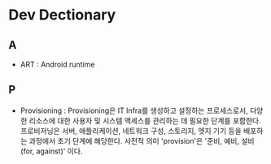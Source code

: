 # Dev Dectionary

## A
- ART : Android runtime

## P
- Provisioning : Provisioning은 IT Infra를 생성하고 설정하는 프로세스로서, 다양한 리소스에 대한 사용자 및 시스템 액세스를 관리하는 데 필요한 단계를 포함한다. 프로비저닝은 서버, 애플리케이션, 네트워크 구성, 스토리지, 엣지 기기 등을 배포하는 과정에서 초기 단계에 해당한다. 사전적 의미 'provision'은 '준비, 예비, 설비 (for, against)' 이다.